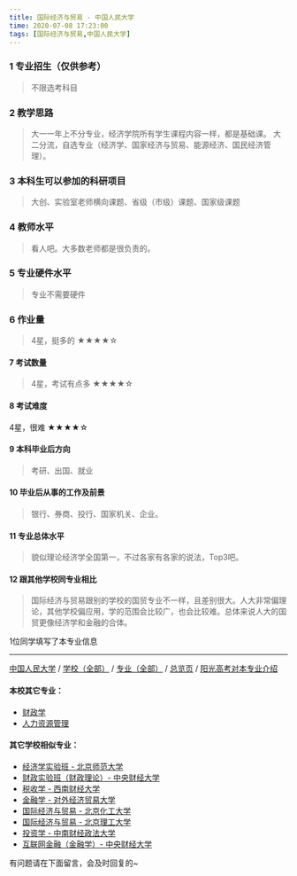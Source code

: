 ```yaml
---
title: 国际经济与贸易 - 中国人民大学
time: 2020-07-08 17:23:00
tags: [国际经济与贸易,中国人民大学]
---
```

### 1 专业招生（仅供参考）  
> 不限选考科目 


### 2 教学思路
> 大一一年上不分专业，经济学院所有学生课程内容一样，都是基础课。
大二分流，自选专业（经济学、国家经济与贸易、能源经济、国民经济管理）。


### 3 本科生可以参加的科研项目
>  大创、实验室老师横向课题、省级（市级）课题、国家级课题


### 4 教师水平
> 看人吧。大多数老师都是很负责的。


### 5 专业硬件水平
> 专业不需要硬件


### 6 作业量
>4星，挺多的
★★★★☆


#### 7 考试数量
>4星，考试有点多
★★★★☆


#### 8 考试难度
> 
4星，很难
★★★★☆


#### 9 本科毕业后方向
> 考研、出国、就业


#### 10 毕业后从事的工作及前景
> 银行、券商、投行、国家机关、企业。


#### 11 专业总体水平
> 貌似理论经济学全国第一，不过各家有各家的说法，Top3吧。


#### 12 跟其他学校同专业相比
> 国际经济与贸易跟别的学校的国贸专业不一样，且差别很大。人大非常偏理论，其他学校偏应用，学的范围会比较广，也会比较难。总体来说人大的国贸更像经济学和金融的合体。


1位同学填写了本专业信息
***
[中国人民大学](https://univgo.github.io/2020/07/08/中国人民大学) / [学校（全部）](https://univgo.github.io/2020/07/08/3efa6bcca419) / [专业（全部）](https://univgo.github.io/2020/07/08/2d4c6d3552c2) / [总览页](https://univgo.github.io/2020/07/08/445daeb4fa00) / [阳光高考对本专业介绍](http://gaokao.chsi.com.cn/sch/zyk/view.do?schId=73394522&specId=73381083
)
#### 本校其它专业：
- [财政学](https://univgo.github.io/2020/07/08/907902d05d20)
- [人力资源管理](https://univgo.github.io/2020/07/08/41834b719bbb)

#### 其它学校相似专业：
- [经济学实验班 - 北京师范大学](https://univgo.github.io/2020/07/08/905157b079f8)
- [财政实验班（财政理论）- 中央财经大学](https://univgo.github.io/2020/07/08/543b7d175909)
- [税收学 - 西南财经大学](https://univgo.github.io/2020/07/08/428c6ac632e9)
- [金融学 - 对外经济贸易大学](https://univgo.github.io/2020/07/08/bc445a9150dc)
- [国际经济与贸易 - 北京化工大学](https://univgo.github.io/2020/07/08/f143f17287d2)
- [国际经济与贸易 - 北京理工大学](https://univgo.github.io/2020/07/08/ebab770158ac)
- [投资学 - 中南财经政法大学](https://univgo.github.io/2020/07/08/7d16092614fe)
- [互联网金融（金融学）- 中央财经大学](https://univgo.github.io/2020/07/08/6125dd390a4c)

有问题请在下面留言，会及时回复的~
